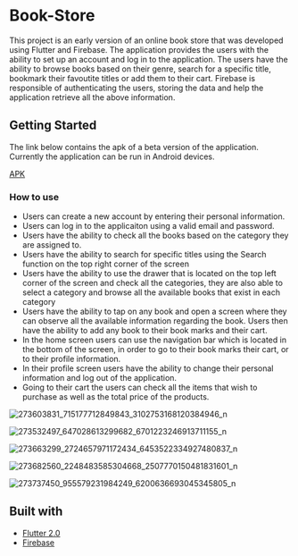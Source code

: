 # Book-Store

This project is an early version of an online book store that was developed using Flutter and Firebase. The application provides the users with the ability to set up an account and log in to the application. The users have the ability to browse books based on their genre, search for a specific title, bookmark their favoutite titles or add them to their cart. Firebase is responsible of authenticating the users, storing the data and help the application retrieve all the above information.

## Getting Started

The link below contains the apk of a beta version of the application. Currently the application can be run in Android devices.

[APK](https://drive.google.com/file/d/1WxHcdDnn9QsUA-9WlQG5D5FZe8kSxDbA/view?usp=sharing)

### How to use

- Users can create a new account by entering their personal information.
- Users can log in to the applicaiton using a valid email and password.
- Users have the ability to check all the books based on the category they are assigned to.
- Users have the ability to search for specific titles using the Search function on the top right corner of the screen
- Users have the ability to use the drawer that is located on the top left corner of the screen and check all the categories, they are also able to select a category and browse    all the available books that exist in each category
- Users have the ability to tap on any book and open a screen where they can observe all the available information regarding the book. Users then have the ability to add any book to their book marks and their cart.
- In the home screen users can use the navigation bar which is located in the bottom of the screen, in order to go to their book marks their cart, or to their profile information.
- In their profile screen users have the ability to change their personal information and log out of the application.
- Going to their cart the users can check all the items that wish to purchase as well as the total price of the products. 



![273603831_715177712849843_3102753168120384946_n](https://user-images.githubusercontent.com/99279342/153777592-dcd85aaf-1b28-4f69-bf9e-f289809e1708.jpg)

![273532497_647028613299682_6701223246913711155_n](https://user-images.githubusercontent.com/99279342/153777671-d2b8519d-c4cd-4b18-8fe8-54024a0dedb1.jpg)


![273663299_2724657971172434_6453522334927480837_n](https://user-images.githubusercontent.com/99279342/153777619-4fd6248c-b6b5-4d90-9018-f407cd8aaa40.jpg)

![273682560_2248483585304668_2507770150481831601_n](https://user-images.githubusercontent.com/99279342/153777621-56c330af-5f9e-4602-b230-b80e3d622c3c.jpg)

![273737450_955579231984249_6200636693045345805_n](https://user-images.githubusercontent.com/99279342/153777624-9d5d5bf9-a25e-4903-8069-4237f1b27472.jpg)


## Built with

* [Flutter 2.0](https://flutter.dev/?gclid=CjwKCAiA6Y2QBhAtEiwAGHybPcVyifrnxlpAIyg2l9Oaow79u_W2-IJoxEPYWu8zdTVh0qYXMAEtvxoC2LUQAvD_BwE&gclsrc=aw.ds)
* [Firebase](https://firebase.google.com)
